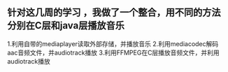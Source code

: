 ## 针对这几周的学习 ，我做了一个整合，用不同的方法分别在C层和java层播放音乐

1.利用自带的mediaplayer读取外部存储，并播放音乐
2.利用mediacodec解码aac音频文件，并audiotrack播放 
3.利用FFMPEG在C层播放音频文件，并利用audiotrack播放





